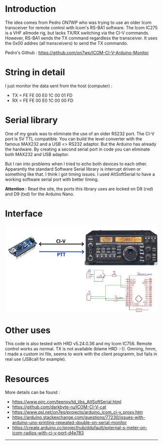 # Introduction
The idea comes from Pedro ON7WP who was trying to use an older Icom transceiver for remote control with Icom's RS-BA1 software.
The Icom IC275 is a VHF allmode rig, but lacks TX/RX switching via the CI-V commands.
However, RS-BA1 sends the TX command regardless the transceiver. It uses the 0x00 addres (all transceivers) to send the TX commando.

Pedro's Github : https://github.com/on7wp/ICOM-CI-V-Arduino-Monitor

# String in detail
I just monitor the data sent from the host (computer) : 
- TX = FE FE 00 E0 1C 00 01 FD
- RX = FE FE 00 E0 1C 00 00 FD

# Serial library
One of my goals was to eliminate the use of an older RS232 port. The CI-V port is 5V TTL compatible. You can build the level converter with
the famous MAX232 and a USB <> RS232 adaptor. But the Arduino has already the hardware. By creating a second serial port in code you can eliminate both MAX232 and USB adaptor.

But I ran into problems when I tried to echo both devices to each other. Apparantly the standard Software Serial library is interrupt driven or something like that.
I think i got timing issues. I used AltSoftSerial to have a working software serial port with better timing. 

**Attention** : Read the site, the ports this library uses are locked on D8 (rxd) and D9 (txd) for the Arduino Nano.

# Interface
![](https://github.com/ON3JT/Arduino-CI-V/blob/master/info/interface.jpg)

# Other uses
This code is also tested with HRD v5.24.0.36 and my Icom IC756. Remote control works as normal. TX is not available (blame HRD :-)).
Omnirig, hmm, I made a custom ini file, seems to work with the client programm, but fails in real use (JS8call for example).


# Resources
More details can be found :
- https://www.pjrc.com/teensy/td_libs_AltSoftSerial.html
- https://github.com/darkbyte-ru/ICOM-CI-V-cat
- https://www.qsl.net/on7eq/projects/arduino_icom_ci-v_proxy.htm
- https://arduino.stackexchange.com/questions/77230/issues-with-arduino-uno-printing-repeated-double-on-serial-monitor
- https://create.arduino.cc/projecthub/ddufault/external-s-meter-on-icom-radios-with-ci-v-port-d4e783

******
